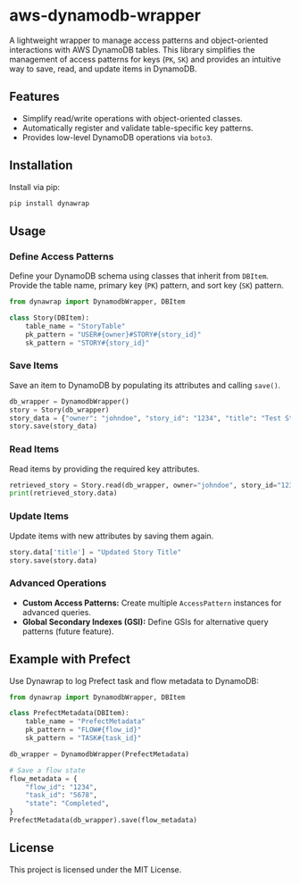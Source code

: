# aws-dynamodb-wrapper

A lightweight wrapper to manage access patterns and object-oriented interactions with AWS DynamoDB tables. This library simplifies the management of access patterns for keys (`PK`, `SK`) and provides an intuitive way to save, read, and update items in DynamoDB.

## Features

- Simplify read/write operations with object-oriented classes.
- Automatically register and validate table-specific key patterns.
- Provides low-level DynamoDB operations via `boto3`.

## Installation

Install via pip:
```bash
pip install dynawrap
```

## Usage

### Define Access Patterns
Define your DynamoDB schema using classes that inherit from `DBItem`. Provide the table name, primary key (`PK`) pattern, and sort key (`SK`) pattern.

```python
from dynawrap import DynamodbWrapper, DBItem

class Story(DBItem):
    table_name = "StoryTable"
    pk_pattern = "USER#{owner}#STORY#{story_id}"
    sk_pattern = "STORY#{story_id}"
```

### Save Items
Save an item to DynamoDB by populating its attributes and calling `save()`.

```python
db_wrapper = DynamodbWrapper()
story = Story(db_wrapper)
story_data = {"owner": "johndoe", "story_id": "1234", "title": "Test Story"}
story.save(story_data)
```

### Read Items
Read items by providing the required key attributes.

```python
retrieved_story = Story.read(db_wrapper, owner="johndoe", story_id="1234")
print(retrieved_story.data)
```

### Update Items
Update items with new attributes by saving them again.

```python
story.data['title'] = "Updated Story Title"
story.save(story.data)
```

### Advanced Operations
- **Custom Access Patterns:** Create multiple `AccessPattern` instances for advanced queries.
- **Global Secondary Indexes (GSI):** Define GSIs for alternative query patterns (future feature).

## Example with Prefect
Use Dynawrap to log Prefect task and flow metadata to DynamoDB:
```python
from dynawrap import DynamodbWrapper, DBItem

class PrefectMetadata(DBItem):
    table_name = "PrefectMetadata"
    pk_pattern = "FLOW#{flow_id}"
    sk_pattern = "TASK#{task_id}"

db_wrapper = DynamodbWrapper(PrefectMetadata)

# Save a flow state
flow_metadata = {
    "flow_id": "1234",
    "task_id": "5678",
    "state": "Completed",
}
PrefectMetadata(db_wrapper).save(flow_metadata)
```

## License
This project is licensed under the MIT License.
